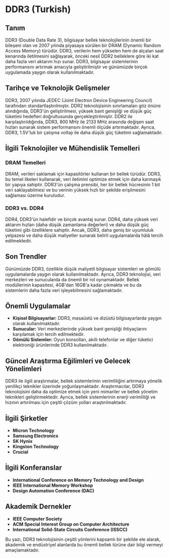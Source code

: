 # DDR3 (Turkish)

## Tanım
DDR3 (Double Data Rate 3), bilgisayar bellek teknolojilerinin önemli bir bileşeni olan ve 2007 yılında piyasaya sürülen bir DRAM (Dynamic Random Access Memory) türüdür. DDR3, verilerin hem yükselen hem de alçalan saat kenarında iletilmesini sağlayarak, önceki nesil DDR2 belleklere göre iki kat daha fazla veri aktarım hızı sunar. DDR3, bilgisayar sistemlerinin performansını artırmak amacıyla geliştirilmiştir ve günümüzde birçok uygulamada yaygın olarak kullanılmaktadır.

## Tarihçe ve Teknolojik Gelişmeler
DDR3, 2007 yılında JEDEC (Joint Electron Device Engineering Council) tarafından standartlaştırılmıştır. DDR2 teknolojisinin sınırlamaları göz önüne alındığında, DDR3'ün geliştirilmesi, yüksek bant genişliği ve düşük güç tüketimi hedefleri doğrultusunda gerçekleştirilmiştir. DDR2 ile karşılaştırıldığında, DDR3, 800 MHz ile 2133 MHz arasında değişen saat hızları sunarak sistem performansını önemli ölçüde artırmaktadır. Ayrıca, DDR3, 1.5V'luk bir çalışma voltajı ile daha düşük güç tüketimi sağlamaktadır.

## İlgili Teknolojiler ve Mühendislik Temelleri
### DRAM Temelleri
DRAM, verileri saklamak için kapasitörler kullanan bir bellek türüdür. DDR3, bu temel ilkeleri kullanarak, veri iletimini optimize etmek için daha karmaşık bir yapıya sahiptir. DDR3'ün çalışma prensibi, her bir bellek hücresinin 1 bit veri saklayabilmesi ve bu verinin yüksek hızlı bir şekilde erişilmesini sağlaması üzerine kuruludur.

### DDR3 vs. DDR4
DDR4, DDR3'ün halefidir ve birçok avantaj sunar. DDR4, daha yüksek veri aktarım hızları (daha düşük zamanlama değerleri) ve daha düşük güç tüketimi gibi özelliklere sahiptir. Ancak, DDR3, daha geniş bir uyumluluk yelpazesi ve daha düşük maliyetler sunarak belirli uygulamalarda hâlâ tercih edilmektedir.

## Son Trendler
Günümüzde DDR3, özellikle düşük maliyetli bilgisayar sistemleri ve gömülü uygulamalarda yaygın olarak kullanılmaktadır. Ayrıca, DDR3 teknolojisi, veri merkezleri ve sunucularda da önemli bir rol oynamaktadır. Bellek modüllerinin kapasitesi, 4GB'dan 16GB'a kadar çıkmakta ve bu da sistemlerin daha fazla veri işleyebilmesini sağlamaktadır.

## Önemli Uygulamalar
- **Kişisel Bilgisayarlar:** DDR3, masaüstü ve dizüstü bilgisayarlarda yaygın olarak kullanılmaktadır.
- **Sunucular:** Veri merkezlerinde yüksek bant genişliği ihtiyaçlarını karşılamak için tercih edilmektedir.
- **Gömülü Sistemler:** Oyun konsolları, akıllı telefonlar ve diğer tüketici elektroniği ürünlerinde DDR3 kullanılmaktadır.

## Güncel Araştırma Eğilimleri ve Gelecek Yönelimleri
DDR3 ile ilgili araştırmalar, bellek sistemlerinin verimliliğini artırmaya yönelik yenilikçi teknikler üzerinde yoğunlaşmaktadır. Araştırmacılar, DDR3 teknolojisini daha da optimize etmek için yeni mimariler ve bellek yönetim teknikleri geliştirmektedir. Ayrıca, bellek sistemlerinin enerji verimliliği ve hızının artırılması için çeşitli çözüm yolları araştırılmaktadır.

## İlgili Şirketler
- **Micron Technology**
- **Samsung Electronics**
- **SK Hynix**
- **Kingston Technology**
- **Crucial**

## İlgili Konferanslar
- **International Conference on Memory Technology and Design**
- **IEEE International Memory Workshop**
- **Design Automation Conference (DAC)**

## Akademik Dernekler
- **IEEE Computer Society**
- **ACM Special Interest Group on Computer Architecture**
- **International Solid-State Circuits Conference (ISSCC)**

Bu yazı, DDR3 teknolojisinin çeşitli yönlerini kapsamlı bir şekilde ele alarak, akademik ve endüstriyel alanlarda bu önemli bellek türüne dair bilgi vermeyi amaçlamaktadır.